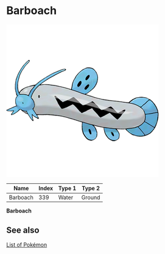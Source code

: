 # Barboach


![Barboach](images/339.png)

| **Name** | **Index** | **Type 1** | **Type 2** |
|----|----|----|----|
| Barboach | 339 | Water | Ground  |

**Barboach** 

## See also

[List of Pokémon](../pokemon.md)
